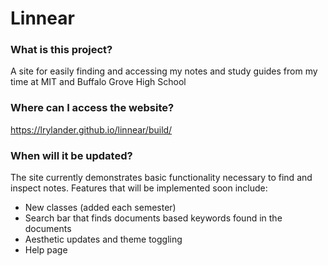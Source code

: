# Linnear

### What is this project?
A site for easily finding and accessing my notes and study guides from my time at MIT and Buffalo Grove High School

### Where can I access the website?
https://lrylander.github.io/linnear/build/

### When will it be updated?
The site currently demonstrates basic functionality necessary to find and inspect notes.  Features that will be implemented soon include:
* New classes (added each semester)
* Search bar that finds documents based keywords found in the documents
* Aesthetic updates and theme toggling
* Help page


